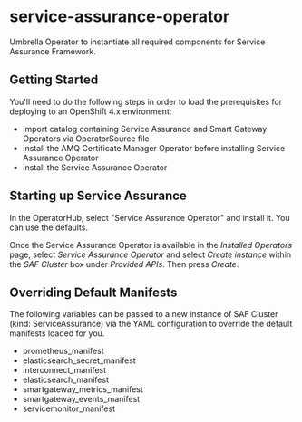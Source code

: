 # service-assurance-operator

Umbrella Operator to instantiate all required components for Service Assurance
Framework.

## Getting Started

You'll need to do the following steps in order to load the prerequisites for
deploying to an OpenShift 4.x environment:

* import catalog containing Service Assurance and Smart Gateway Operators via
  OperatorSource file
* install the AMQ Certificate Manager Operator before installing Service
  Assurance Operator
* install the Service Assurance Operator

## Starting up Service Assurance

In the OperatorHub, select "Service Assurance Operator" and install it. You can
use the defaults.

Once the Service Assurance Operator is available in the _Installed Operators_
page, select _Service Assurance Operator_ and select _Create instance_ within
the _SAF Cluster_ box under _Provided APIs_. Then press _Create_.

## Overriding Default Manifests

The following variables can be passed to a new instance of SAF Cluster (kind:
ServiceAssurance) via the YAML configuration to override the default manifests
loaded for you.

* prometheus_manifest
* elasticsearch_secret_manifest
* interconnect_manifest
* elasticsearch_manifest
* smartgateway_metrics_manifest
* smartgateway_events_manifest
* servicemonitor_manifest

